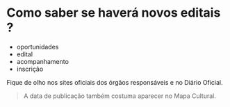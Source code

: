 # Como saber se haverá novos editais ? 

- oportunidades
- edital
- acompanhamento
- inscrição

Fique de olho nos sites oficiais dos órgãos responsáveis e no Diário Oficial. 

> A data de publicação também costuma aparecer no Mapa Cultural.